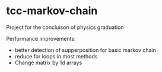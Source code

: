 # tcc-markov-chain
Project for the concluison of physics graduation

Performance improvements:
- better detection of supperposition for basic markov chain
- reduce for loops in most methods
- Change matrix by 1d arrays